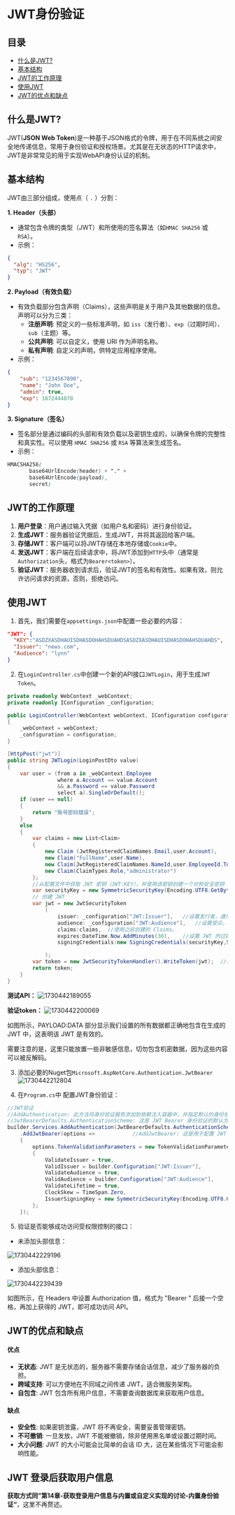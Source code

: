 # JWT身份验证

## 目录
- [什么是JWT?](#什么是JWT?)
- [基本结构](#基本结构)
- [JWT的工作原理](#JWT的工作原理)
- [使用JWT](#使用JWT)
- [JWT的优点和缺点](#JWT的优点和缺点)


## 什么是JWT?
JWT(**JSON Web Token**)是一种基于JSON格式的令牌，用于在不同系统之间安全地传递信息，常用于身份验证和授权场景。尤其是在无状态的HTTP请求中，JWT是非常常见的用于实现WebAPI身份认证的机制。

## 基本结构
JWT由三部分组成，使用点（ `.` ）分割：

**1. Header（头部）**
* 通常包含令牌的类型（JWT）和所使用的签名算法（如`HMAC SHA256` 或 `RSA`）。
* 示例：
```json
{
  "alg": "HS256",
  "typ": "JWT"
}
```
**2. Payload（有效负载）**

   - 有效负载部分包含声明（Claims），这些声明是关于用户及其他数据的信息。声明可以分为三类：
     - **注册声明**: 预定义的一些标准声明，如 `iss`（发行者）、`exp`（过期时间）、`sub`（主题）等。
     - **公共声明**: 可以自定义，使用 URI 作为声明名称。
     - **私有声明**: 自定义的声明，供特定应用程序使用。
   - 示例：
```json
{
    "sub": "1234567890",
    "name": "John Doe",
    "admin": true,
    "exp": 1672444870
}
```
**3. Signature（签名）**

  - 签名部分是通过编码的头部和有效负载以及密钥生成的，以确保令牌的完整性和真实性。可以使用 `HMAC SHA256` 或 `RSA` 等算法来生成签名。
   - 示例：
```scss
HMACSHA256(
       base64UrlEncode(header) + "." +
       base64UrlEncode(payload),
       secret)
```
## JWT的工作原理

1. **用户登录**：用户通过输入凭据（如用户名和密码）进行身份验证。
2. **生成JWT**：服务器验证凭据后，生成JWT，并将其返回给客户端。
3. **存储JWT**：客户端可以将JWT存储在本地存储或`Cookie`中。
4. **发送JWT**：客户端在后续请求中，将JWT添加到`HTTP`头中（通常是`Authorization`头，格式为`Bearer<token>`）。
5. **验证JWT**：服务器收到请求后，验证JWT的签名和有效性。如果有效，则允许访问请求的资源，否则，拒绝访问。 

## 使用JWT

1. 首先，我们需要在`appsettings.json`中配置一些必要的内容：
```json
"JWT": {
  "KEY":"ASDZXASDHAUISDHASDOHAHSDUAHDSASDZXASDHAUISDHASDOHAHSDUAHDS",
  "Issuer": "news.com",
  "Audience": "lynn"
}
```
2. 在`LoginController.cs`中创建一个新的API接口`JWTLogin`，用于生成`JWT Token`。
```C#
private readonly WebContext _webContext;
private readonly IConfiguration _configuration;

public LoginController(WebContext webContext, IConfiguration configuration)
{
    _webContext = webContext;
    _configuration = configuration;
}
```
```C#
[HttpPost("jwt")]
public string JWTLogin(LoginPostDto value)
{
    var user = (from a in _webContext.Employee
                where a.Account == value.Account
                && a.Password == value.Password
                select a).SingleOrDefault();
    if (user == null)
    {
        return "账号密码错误";
    }
    else
    {
        var claims = new List<Claim>
        {
            new Claim (JwtRegisteredClaimNames.Email,user.Account),
            new Claim("FullName",user.Name),
            new Claim(JwtRegisteredClaimNames.NameId,user.EmployeeId.ToString()),
            new Claim(ClaimTypes.Role,"administrator")
        };
        //从配置文件中获取 JWT 密钥（JWT:KEY），并使用该密钥创建一个对称安全密钥
        var securityKey = new SymmetricSecurityKey(Encoding.UTF8.GetBytes(_configuration["JWT:KEY"]));
        // 创建 JWT
        var jwt = new JwtSecurityToken
            (
                issuer: _configuration["JWT:Issuer"],   //设置发行者，通常是生成该 JWT 的服务器。
                audience: _configuration["JWT:Audience"],   //设置受众，通常是接收此 JWT 的应用或服务。
                claims:claims,  //使用之前创建的 Claims。
                expires:DateTime.Now.AddMinutes(30),    //设置 JWT 的过期时间，此处设置为 30 分钟后。
                signingCredentials:new SigningCredentials(securityKey,SecurityAlgorithms.HmacSha256)    //设置签名凭据，使用安全密钥和 HMAC SHA256 算法进行签名。

            );
        var token = new JwtSecurityTokenHandler().WriteToken(jwt);  //使用 JwtSecurityTokenHandler 的 WriteToken 方法生成 JWT 字符串
        return token;
    }
}
```
**测试API：**
![1730442189055](https://github.com/user-attachments/assets/93e37fdb-20fc-4800-96f1-ee9b5698d367)

**验证token：**
![1730442200069](https://github.com/user-attachments/assets/932610a2-6169-4f9e-93af-7a7cd8794a7c)

如图所示，PAYLOAD:DATA 部分显示我们设置的所有数据都正确地包含在生成的 JWT 中，这表明该 JWT 是有效的。

需要注意的是，这里只能放置一些非敏感信息，切勿包含机密数据，因为这些内容可以被反解码。

3. 添加必要的Nuget包`Microsoft.AspNetCore.Authentication.JwtBearer`
![1730442212804](https://github.com/user-attachments/assets/50be9692-758a-4281-b066-84a99f6febf2)

4. 在`Program.cs`中 配置JWT身份验证：
```C#
//JWT验证
//AddAuthentication: 此方法将身份验证服务添加到依赖注入容器中，并指定默认的身份验证方案。
//JwtBearerDefaults.AuthenticationScheme: 这是 JWT Bearer 身份验证的默认方案，表示该应用程序将使用 JWT 进行身份验证。
builder.Services.AddAuthentication(JwtBearerDefaults.AuthenticationScheme)
    .AddJwtBearer(options =>            //AddJwtBearer: 这是用于配置 JWT Bearer 身份验证的扩展方法。通过传入一个 options 参数，可以设置相关的参数来验证 JWT。
    {
        options.TokenValidationParameters = new TokenValidationParameters       //TokenValidationParameters: 该属性定义了一组参数，用于验证传入的 JWT。它包含多个重要的配置项。
        {
            ValidateIssuer = true,                                      //是否验证 JWT 的发行者。设置为 true 表示需要验证。
            ValidIssuer = builder.Configuration["JWT:Issuer"],          //指定有效的发行者，通常是生成 JWT 的服务器的标识。此值来自配置文件中的 JWT:Issuer。
            ValidateAudience = true,                                    //指示是否验证 JWT 的受众。设置为 true 表示需要验证。
            ValidAudience = builder.Configuration["JWT:Audience"],      //指定有效的受众，通常是接收 JWT 的应用程序或服务的标识。此值来自配置文件中的 JWT:Audience。
            ValidateLifetime = true,                                    //指示是否验证 JWT 的有效期。设置为 true 表示需要检查 JWT 是否过期。
            ClockSkew = TimeSpan.Zero,                                  //ClockSkew 表示在验证 JWT 的有效期（如 exp 声明）时允许的时间偏差。它允许验证过程在签发和接收 JWT 之间可能存在的时钟不同步问题。 当将 ClockSkew 设置为 TimeSpan.Zero 时，表示不允许任何时间偏差。
            IssuerSigningKey = new SymmetricSecurityKey(Encoding.UTF8.GetBytes(builder.Configuration["JWT:KEY"]))   //指定用于签名和验证 JWT 的密钥。这里使用 SymmetricSecurityKey，它是基于对称密钥的，确保只有使用同一密钥的服务器可以生成和验证 JWT。
        };
    });
```

5. 验证是否能够成功访问受权限控制的接口：

* 未添加头部信息：

![1730442229196](https://github.com/user-attachments/assets/cb801249-1df4-43cc-b125-ec2692654d2c)

* 添加头部信息：

![1730442239439](https://github.com/user-attachments/assets/0dfc9e2a-46e5-4839-b35c-7b598d21a667)

如图所示，在 Headers 中设置 Authorization 值，格式为 "Bearer " 后接一个空格，再加上获得的 JWT，即可成功访问 API。

## JWT的优点和缺点

#### 优点

- **无状态**: JWT 是无状态的，服务器不需要存储会话信息，减少了服务器的负担。
- **跨域支持**: 可以方便地在不同域之间传递 JWT，适合微服务架构。
- **自包含**: JWT 包含所有用户信息，不需要查询数据库来获取用户信息。

#### 缺点

- **安全性**: 如果密钥泄露，JWT 将不再安全，需要妥善管理密钥。
- **不可撤销**: 一旦发放，JWT 不能被撤销，除非使用黑名单或设置过期时间。
- **大小问题**: JWT 的大小可能会比简单的会话 ID 大，这在某些情况下可能会影响性能。

## JWT 登录后获取用户信息
**获取方式同”第14章-获取登录用户信息与内置或自定义实现的讨论-内置身份验证“**，这里不再赘述。

